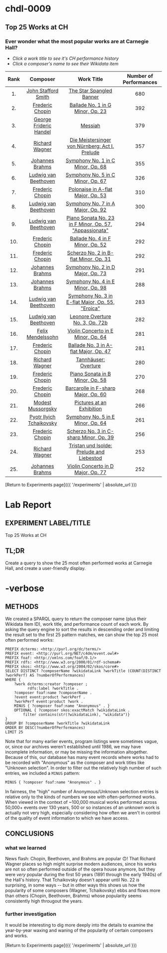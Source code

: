# chdl-0009

## Top 25 Works at CH
### Ever wonder what the most popular works are at Carnegie Hall?


* <em>Click a work title to see it's CH performance history</em><br> 
* <em>Click a composer's name to see their Wikidata item</em>


| **Rank** | **Composer**  | **Work Title**  | **Number of Performances**  |
|:---:|:---:|:---:|:---:|
|1.| <a href="http://www.wikidata.org/entity/Q563098" target="_blank">John Stafford Smith</a> | <a href="https://www.carnegiehall.org/About/History/Performance-History-Search?q=&dex=prod_PHS&w=The%20Star%20Spangled%20Banner" target="_blank">The Star Spangled Banner<a/> | 680 | 
|2.| <a href="http://www.wikidata.org/entity/Q1268" target="_blank">Frederic Chopin</a> | <a href="https://www.carnegiehall.org/About/History/Performance-History-Search?q=&dex=prod_PHS&w=Ballade%20No.%201%20in%20G%20Minor,%20Op.%2023" target="_blank">Ballade No. 1 in G Minor, Op. 23<a/> | 392 | 
|3.| <a href="http://www.wikidata.org/entity/Q7302" target="_blank">George Frideric Handel</a> | <a href="https://www.carnegiehall.org/About/History/Performance-History-Search?q=&dex=prod_PHS&w=Messiah" target="_blank">Messiah<a/> | 379 | 
|4.| <a href="http://www.wikidata.org/entity/Q1511" target="_blank">Richard Wagner</a> | <a href="https://www.carnegiehall.org/About/History/Performance-History-Search?q=&dex=prod_PHS&w=Die%20Meistersinger%20von%20N%C3%BCrnberg%3A%20Act%20I.%20Prelude" target="_blank">Die Meistersinger von Nürnberg: Act I. Prelude<a/> | 357 | 
|5.| <a href="http://www.wikidata.org/entity/Q7294" target="_blank">Johannes Brahms</a> | <a href="https://www.carnegiehall.org/About/History/Performance-History-Search?q=&dex=prod_PHS&w=Symphony%20No.%201%20in%20C%20Minor,%20Op.%2068" target="_blank">Symphony No. 1 in C Minor, Op. 68<a/> | 355 | 
|6.| <a href="http://www.wikidata.org/entity/Q255" target="_blank">Ludwig van Beethoven</a> | <a href="https://www.carnegiehall.org/About/History/Performance-History-Search?q=&dex=prod_PHS&w=Symphony%20No.%205%20in%20C%20Minor,%20Op.%2067" target="_blank">Symphony No. 5 in C Minor, Op. 67<a/> | 326 | 
|7.| <a href="http://www.wikidata.org/entity/Q1268" target="_blank">Frederic Chopin</a> | <a href="https://www.carnegiehall.org/About/History/Performance-History-Search?q=&dex=prod_PHS&w=Polonaise%20in%20A-flat%20Major,%20Op.%2053" target="_blank">Polonaise in A-flat Major, Op. 53<a/> | 310 | 
|8.| <a href="http://www.wikidata.org/entity/Q255" target="_blank">Ludwig van Beethoven</a> | <a href="https://www.carnegiehall.org/About/History/Performance-History-Search?q=&dex=prod_PHS&w=Symphony%20No.%207%20in%20A%20Major,%20Op.%2092" target="_blank">Symphony No. 7 in A Major, Op. 92<a/> | 300 | 
|9.| <a href="http://www.wikidata.org/entity/Q255" target="_blank">Ludwig van Beethoven</a> | <a href="https://www.carnegiehall.org/About/History/Performance-History-Search?q=&dex=prod_PHS&w=Piano%20Sonata%20No.%2023%20in%20F%20Minor,%20Op.%2057,%20%22Appassionata%22" target="_blank">Piano Sonata No. 23 in F Minor, Op. 57, "Appassionata"<a/> | 294 | 
|10.| <a href="http://www.wikidata.org/entity/Q1268" target="_blank">Frederic Chopin</a> | <a href="https://www.carnegiehall.org/About/History/Performance-History-Search?q=&dex=prod_PHS&w=Ballade%20No.%204%20in%20F%20Minor,%20Op.%2052" target="_blank">Ballade No. 4 in F Minor, Op. 52<a/> | 292 | 
|11.| <a href="http://www.wikidata.org/entity/Q1268" target="_blank">Frederic Chopin</a> | <a href="https://www.carnegiehall.org/About/History/Performance-History-Search?q=&dex=prod_PHS&w=Scherzo%20No.%202%20in%20B-flat%20Minor,%20Op.%2031" target="_blank">Scherzo No. 2 in B-flat Minor, Op. 31<a/> | 292 | 
|12.| <a href="http://www.wikidata.org/entity/Q7294" target="_blank">Johannes Brahms</a> | <a href="https://www.carnegiehall.org/About/History/Performance-History-Search?q=&dex=prod_PHS&w=Symphony%20No.%202%20in%20D%20Major,%20Op.%2073" target="_blank">Symphony No. 2 in D Major, Op. 73<a/> | 291 | 
|13.| <a href="http://www.wikidata.org/entity/Q7294" target="_blank">Johannes Brahms</a> | <a href="https://www.carnegiehall.org/About/History/Performance-History-Search?q=&dex=prod_PHS&w=Symphony%20No.%204%20in%20E%20Minor,%20Op.%2098" target="_blank">Symphony No. 4 in E Minor, Op. 98<a/> | 288 | 
|14.| <a href="http://www.wikidata.org/entity/Q255" target="_blank">Ludwig van Beethoven</a> | <a href="https://www.carnegiehall.org/About/History/Performance-History-Search?q=&dex=prod_PHS&w=Symphony%20No.%203%20in%20E-flat%20Major,%20Op.%2055,%20%22Eroica%22" target="_blank">Symphony No. 3 in E-flat Major, Op. 55, "Eroica"<a/> | 283 | 
|15.| <a href="http://www.wikidata.org/entity/Q255" target="_blank">Ludwig van Beethoven</a> | <a href="https://www.carnegiehall.org/About/History/Performance-History-Search?q=&dex=prod_PHS&w=Leonore%20Overture%20No.%203,%20Op.%2072b" target="_blank">Leonore Overture No. 3, Op. 72b<a/> | 282 | 
|16.| <a href="http://www.wikidata.org/entity/Q46096" target="_blank">Felix Mendelssohn</a> | <a href="https://www.carnegiehall.org/About/History/Performance-History-Search?q=&dex=prod_PHS&w=Violin%20Concerto%20in%20E%20Minor,%20Op.%2064" target="_blank">Violin Concerto in E Minor, Op. 64<a/> | 281 | 
|17.| <a href="http://www.wikidata.org/entity/Q1268" target="_blank">Frederic Chopin</a> | <a href="https://www.carnegiehall.org/About/History/Performance-History-Search?q=&dex=prod_PHS&w=Ballade%20No.%203%20in%20A-flat%20Major,%20Op.%2047" target="_blank">Ballade No. 3 in A-flat Major, Op. 47<a/> | 281 | 
|18.| <a href="http://www.wikidata.org/entity/Q1511" target="_blank">Richard Wagner</a> | <a href="https://www.carnegiehall.org/About/History/Performance-History-Search?q=&dex=prod_PHS&w=Tannh%C3%A4user%3A%20Overture" target="_blank">Tannhäuser: Overture<a/> | 280 | 
|19.| <a href="http://www.wikidata.org/entity/Q1268" target="_blank">Frederic Chopin</a> | <a href="https://www.carnegiehall.org/About/History/Performance-History-Search?q=&dex=prod_PHS&w=Piano%20Sonata%20in%20B%20Minor,%20Op.%2058" target="_blank">Piano Sonata in B Minor, Op. 58<a/> | 270 | 
|20.| <a href="http://www.wikidata.org/entity/Q1268" target="_blank">Frederic Chopin</a> | <a href="https://www.carnegiehall.org/About/History/Performance-History-Search?q=&dex=prod_PHS&w=Barcarolle%20in%20F-sharp%20Major,%20Op.%2060" target="_blank">Barcarolle in F-sharp Major, Op. 60<a/> | 268 | 
|21.| <a href="http://www.wikidata.org/entity/Q132682" target="_blank">Modest Mussorgsky</a> | <a href="https://www.carnegiehall.org/About/History/Performance-History-Search?q=&dex=prod_PHS&w=Pictures%20at%20an%20Exhibition" target="_blank">Pictures at an Exhibition<a/> | 266 | 
|22.| <a href="http://www.wikidata.org/entity/Q7315" target="_blank">Pyotr Ilyich Tchaikovsky</a> | <a href="https://www.carnegiehall.org/About/History/Performance-History-Search?q=&dex=prod_PHS&w=Symphony%20No.%205%20in%20E%20Minor,%20Op.%2064" target="_blank">Symphony No. 5 in E Minor, Op. 64<a/> | 261 | 
|23.| <a href="http://www.wikidata.org/entity/Q1268" target="_blank">Frederic Chopin</a> | <a href="https://www.carnegiehall.org/About/History/Performance-History-Search?q=&dex=prod_PHS&w=Scherzo%20No.%203%20in%20C-sharp%20Minor,%20Op.%2039" target="_blank">Scherzo No. 3 in C-sharp Minor, Op. 39<a/> | 256 | 
|24.| <a href="http://www.wikidata.org/entity/Q1511" target="_blank">Richard Wagner</a> | <a href="https://www.carnegiehall.org/About/History/Performance-History-Search?q=&dex=prod_PHS&w=Tristan%20und%20Isolde%3A%20Prelude%20and%20Liebestod" target="_blank">Tristan und Isolde: Prelude and Liebestod<a/> | 253 | 
|25.| <a href="http://www.wikidata.org/entity/Q7294" target="_blank">Johannes Brahms</a> | <a href="https://www.carnegiehall.org/About/History/Performance-History-Search?q=&dex=prod_PHS&w=Violin%20Concerto%20in%20D%20Major,%20Op.%2077" target="_blank">Violin Concerto in D Major, Op. 77<a/> | 252 | 



[Return to Experiments page]({{ '/experiments' | absolute_url }})

# Lab Report

## EXPERIMENT LABEL/TITLE
Top 25 Works at CH

## TL;DR
Create a query to show the 25 most often performed works at Carnegie Hall, and create a user-friendly display.

# -verbose

## METHODS
We created a SPARQL query to return the composer name (plus their Wikidata Item ID), work title, and performance count of each work. By asking the query engine to sort the results in descending order and limiting the result set to the first 25 pattern matches, we can show the top 25 most often performed works:

```
PREFIX dcterms: <http://purl.org/dc/terms/>
PREFIX event: <http://purl.org/NET/c4dm/event.owl#>
PREFIX foaf: <http://xmlns.com/foaf/0.1/>
PREFIX rdfs: <http://www.w3.org/2000/01/rdf-schema#>
PREFIX skos: <http://www.w3.org/2004/02/skos/core#>
SELECT DISTINCT ?composerName ?wikidataLink ?workTitle (COUNT(DISTINCT ?workPerf) AS ?numberOfPerformances)
WHERE {
    ?work dcterms:creator ?composer ;
          rdfs:label ?workTitle .
    ?composer foaf:name ?composerName .
    ?event event:product ?workPerf .
    ?workPerf event:product ?work .
    MINUS { ?composer foaf:name "Anonymous" . }
    OPTIONAL { ?composer skos:exactMatch ?wikidataLink .
        filter contains(str(?wikidataLink), "wikidata")}
}
GROUP BY ?composerName ?workTitle ?wikidataLink
ORDER BY DESC(?numberOfPerformances)
LIMIT 25
```
Note that for many earlier events, program listings were sometimes vague, or, since our archives weren't established until 1986, we may have incomplete information, or may be missing the information altogether. Because of this, our database has many event records where works had to be recorded with "Anonymous" as the composer and work titles like "Unknown selection". In order to filter out the relatively high number of such entries, we included a ```MINUS``` pattern:
```
MINUS { ?composer foaf:name "Anonymous" . }
```
In fairness, the "high" number of Anonymous/Unknown selection entries is relative only to the kinds of numbers we see with often-performed works. When viewed in the context of ~100,000 musical works performed across 50,000+ events over 130 years, 500 or so instances of an unknown work is actually not very high, especially considering how often we aren't in control of the quality of event information to which we have access.

## CONCLUSIONS
### what we learned
News flash: Chopin, Beethoven, and Brahms are popular 🙃! That Richard Wagner places so high might surprise modern audiences, since his works are not so often performed outside of the opera house anymore, but they were *very* popular during the first 50 years (1891 through the early 1940s) of the Hall's history. That Tchaikovsky doesn't appear until No. 22 *is* surprising, in some ways -- but in other ways this shows us how the popularity of some composers (Wagner, Tchaikovsky) ebbs and flows more than others (Chopin, Beethoven, Brahms) whose popularity seems consistently high througout the years.

### further investigation 
It would be interesting to dig more deeply into the details to examine the year-by-year waxing and waning of the popularity of certain composers and works.


[Return to Experiments page]({{ '/experiments' | absolute_url }})
